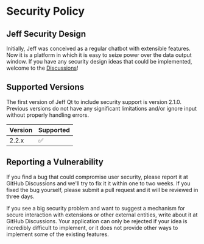 # Security Policy

## Jeff Security Design

Initially, Jeff was conceived as a regular chatbot with extensible features. Now it is a platform in which it is easy to seize power over the data output window. If you have any security design ideas that could be implemented, welcome to the [Discussions](https://github.com/markcda/jeff/discussions)!

## Supported Versions

The first version of Jeff Qt to include security support is version 2.1.0. Previous versions do not have any significant limitations and/or ignore input without properly handling errors.

| Version | Supported          |
| ------- | ------------------ |
| 2.2.x   | :white_check_mark: |

## Reporting a Vulnerability

If you find a bug that could compromise user security, please report it at GitHub Discussions and we'll try to fix it it within one to two weeks. If you fixed the bug yourself, please submit a pull request and it will be reviewed in three days.

If you see a big security problem and want to suggest a mechanism for secure interaction with extensions or other external entities, write about it at GitHub Discussions. Your application can only be rejected if your idea is incredibly difficult to implement, or it does not provide other ways to implement some of the existing features.
